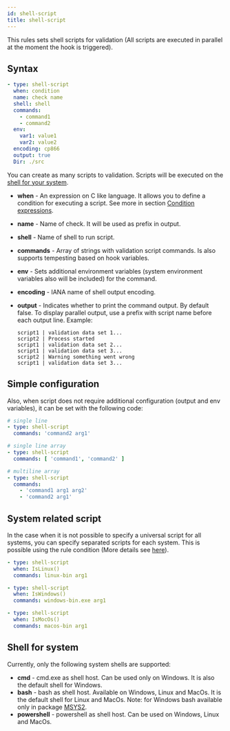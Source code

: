 ```yaml
---
id: shell-script
title: shell-script
---
```


This rules sets shell scripts for validation (All scripts are executed in parallel
at the moment the hook is triggered).

## Syntax

``` yaml
- type: shell-script
  when: condition
  name: check name
  shell: shell
  commands:
    - command1
    - command2
  env:
    var1: value1
    var2: value2
  encoding: cp866
  output: true
  Dir: ./src
```

You can create as many scripts to validation. Scripts will be executed on the
[shell for your system](#shell-for-system).

- **when** - An expression on C like language. It allows you to define a condition
  for executing a script. See more in section [Condition expressions](../expressions.md).
- **name** - Name of check. It will be used as prefix in output.
- **shell** - Name of shell to run script.
- **commands** - Array of strings with validation script commands. Is also supports
  tempesting based on hook variables.
- **env** - Sets additional environment variables (system environment variables
  also will be included)  for the command.
- **encoding** - IANA name of shell output encoding.
- **output** - Indicates whether to print the command output. By default false.
  To display parallel output, use a prefix with script name before each output line.
  Example:

  ``` text
  script1 | validation data set 1...
  script2 | Process started
  script1 | validation data set 2...
  script1 | validation data set 3...
  script2 | Warning something went wrong
  script1 | validation data set 3...
  ```

## Simple configuration

Also, when script does not require additional configuration (output and env variables),
it can be set with the following code:

```yaml
# single line
- type: shell-script
  commands: 'command2 arg1'

# single line array
- type: shell-script
  commands: [ 'command1', 'command2' ]

# multiline array
- type: shell-script
  commands:
    - 'command1 arg1 arg2'
    - 'command2 arg1'
```

## System related script

In the case when it is not possible to specify a universal script for all systems,
you can specify separated scripts for each system. This is possible using
the rule condition (More details see [here](./../expressions.md)).

```yaml
- type: shell-script
  when: IsLinux()
  commands: linux-bin arg1

- type: shell-script
  when: IsWindows()
  commands: windows-bin.exe arg1

- type: shell-script
  when: IsMocOs()
  commands: macos-bin arg1
```

## Shell for system

Currently, only the following system shells are supported:

- **cmd** - cmd.exe as shell host. Can be used only on Windows.
  It is also the default shell for Windows.
- **bash** - bash as shell host. Available on Windows, Linux and
  MacOs. It is the default shell for Linux and MacOs. Note: for Windows bash available
  only in package [MSYS2](https://www.msys2.org/).
- **powershell** - powershell as shell host. Can be used on Windows,
  Linux and MacOs.
